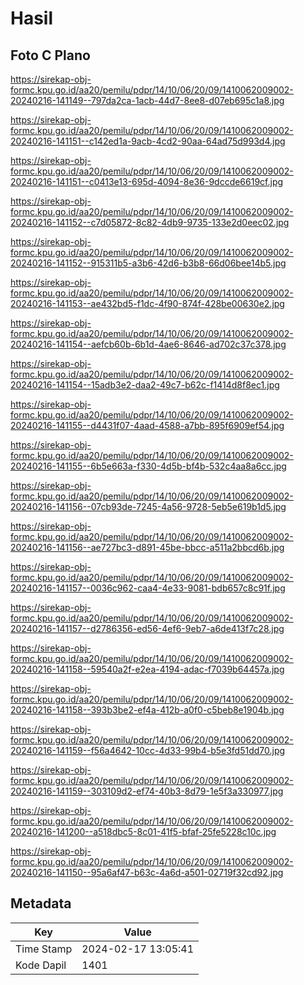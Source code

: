 # Hasil

## Foto C Plano

https://sirekap-obj-formc.kpu.go.id/aa20/pemilu/pdpr/14/10/06/20/09/1410062009002-20240216-141149--797da2ca-1acb-44d7-8ee8-d07eb695c1a8.jpg

https://sirekap-obj-formc.kpu.go.id/aa20/pemilu/pdpr/14/10/06/20/09/1410062009002-20240216-141151--c142ed1a-9acb-4cd2-90aa-64ad75d993d4.jpg

https://sirekap-obj-formc.kpu.go.id/aa20/pemilu/pdpr/14/10/06/20/09/1410062009002-20240216-141151--c0413e13-695d-4094-8e36-9dccde6619cf.jpg

https://sirekap-obj-formc.kpu.go.id/aa20/pemilu/pdpr/14/10/06/20/09/1410062009002-20240216-141152--c7d05872-8c82-4db9-9735-133e2d0eec02.jpg

https://sirekap-obj-formc.kpu.go.id/aa20/pemilu/pdpr/14/10/06/20/09/1410062009002-20240216-141152--915311b5-a3b6-42d6-b3b8-66d06bee14b5.jpg

https://sirekap-obj-formc.kpu.go.id/aa20/pemilu/pdpr/14/10/06/20/09/1410062009002-20240216-141153--ae432bd5-f1dc-4f90-874f-428be00630e2.jpg

https://sirekap-obj-formc.kpu.go.id/aa20/pemilu/pdpr/14/10/06/20/09/1410062009002-20240216-141154--aefcb60b-6b1d-4ae6-8646-ad702c37c378.jpg

https://sirekap-obj-formc.kpu.go.id/aa20/pemilu/pdpr/14/10/06/20/09/1410062009002-20240216-141154--15adb3e2-daa2-49c7-b62c-f1414d8f8ec1.jpg

https://sirekap-obj-formc.kpu.go.id/aa20/pemilu/pdpr/14/10/06/20/09/1410062009002-20240216-141155--d4431f07-4aad-4588-a7bb-895f6909ef54.jpg

https://sirekap-obj-formc.kpu.go.id/aa20/pemilu/pdpr/14/10/06/20/09/1410062009002-20240216-141155--6b5e663a-f330-4d5b-bf4b-532c4aa8a6cc.jpg

https://sirekap-obj-formc.kpu.go.id/aa20/pemilu/pdpr/14/10/06/20/09/1410062009002-20240216-141156--07cb93de-7245-4a56-9728-5eb5e619b1d5.jpg

https://sirekap-obj-formc.kpu.go.id/aa20/pemilu/pdpr/14/10/06/20/09/1410062009002-20240216-141156--ae727bc3-d891-45be-bbcc-a511a2bbcd6b.jpg

https://sirekap-obj-formc.kpu.go.id/aa20/pemilu/pdpr/14/10/06/20/09/1410062009002-20240216-141157--0036c962-caa4-4e33-9081-bdb657c8c91f.jpg

https://sirekap-obj-formc.kpu.go.id/aa20/pemilu/pdpr/14/10/06/20/09/1410062009002-20240216-141157--d2786356-ed56-4ef6-9eb7-a6de413f7c28.jpg

https://sirekap-obj-formc.kpu.go.id/aa20/pemilu/pdpr/14/10/06/20/09/1410062009002-20240216-141158--59540a2f-e2ea-4194-adac-f7039b64457a.jpg

https://sirekap-obj-formc.kpu.go.id/aa20/pemilu/pdpr/14/10/06/20/09/1410062009002-20240216-141158--393b3be2-ef4a-412b-a0f0-c5beb8e1904b.jpg

https://sirekap-obj-formc.kpu.go.id/aa20/pemilu/pdpr/14/10/06/20/09/1410062009002-20240216-141159--f56a4642-10cc-4d33-99b4-b5e3fd51dd70.jpg

https://sirekap-obj-formc.kpu.go.id/aa20/pemilu/pdpr/14/10/06/20/09/1410062009002-20240216-141159--303109d2-ef74-40b3-8d79-1e5f3a330977.jpg

https://sirekap-obj-formc.kpu.go.id/aa20/pemilu/pdpr/14/10/06/20/09/1410062009002-20240216-141200--a518dbc5-8c01-41f5-bfaf-25fe5228c10c.jpg

https://sirekap-obj-formc.kpu.go.id/aa20/pemilu/pdpr/14/10/06/20/09/1410062009002-20240216-141150--95a6af47-b63c-4a6d-a501-02719f32cd92.jpg


## Metadata

| Key        | Value               |
| ---------- | ------------------- |
| Time Stamp | 2024-02-17 13:05:41 |
| Kode Dapil | 1401                |



